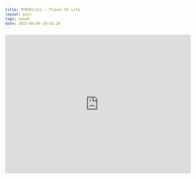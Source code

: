 ```yaml
---
title: 宇多田ヒカル - Flavor Of Life
layout: post
tags: sound
date: 2022-04-04 19:42:10
---
```

<iframe width="603" height="452" src="https://www.youtube.com/embed/tpk0PxK-c5E" frameborder="0" allowfullscreen="true"></iframe>
